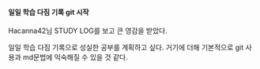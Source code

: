 #### 일일 학습 다짐 기록 git 시작
Hacanna42님 STUDY LOG를 보고 큰 영감을 받았다.

일일 학습 다짐 기록으로 성실한 공부를 계획하고 싶다. 거기에 더해 기본적으로 git 사용과 md문법에 익숙해질 수 있을 것 같다.